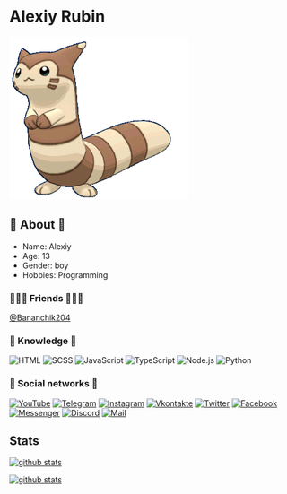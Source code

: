 # Alexiy Rubin

[![Furret](furret.gif)](https://youtu.be/ih9zBLDr_ro)

## 🙂 About 🙂

* Name: Alexiy
* Age: 13
* Gender: boy
* Hobbies: Programming

### 🧑‍🤝‍🧑 Friends 🧑‍🤝‍🧑

[@Bananchik204](https://github.com/Bananchik204)

### 📇 Knowledge 📇

![HTML](https://img.shields.io/badge/-HTML5-e05d3a?style=for-the-badge&logo=html5&logoColor=FFFFFF)
![SCSS](https://img.shields.io/badge/-SCSS-C76494?style=for-the-badge&logo=sass&logoColor=FFFFFF)
![JavaScript](https://img.shields.io/badge/-JavaScript-E9D54D?style=for-the-badge&logo=JavaScript&logoColor=FFFFFF)
![TypeScript](https://img.shields.io/badge/-TypeScript-4F7DB3?style=for-the-badge&logo=TypeScript&logoColor=FFFFFF)
![Node.js](https://img.shields.io/badge/-Node.js-7fbd42?style=for-the-badge&logo=Node.js&logoColor=FFFFFF)
![Python](https://img.shields.io/badge/-Python-E9D54D?style=for-the-badge&logo=Python&logoColor=FFFFFF)

### 📝 Social networks 📝

[![YouTube](https://img.shields.io/badge/-YouTube-FF5555?style=for-the-badge&logo=YouTube&logoColor=FFFFFF)](https://www.youtube.com/channel/UCkr6i6Gnv5ESl8532iLLwDw)
[![Telegram](https://img.shields.io/badge/-Telegram-27A0D9?style=for-the-badge&logo=Telegram&logoColor=FFFFFF)](https://t.me/AlexR650)
[![Instagram](https://img.shields.io/badge/-Instagram-CF53B4?style=for-the-badge&logo=Instagram&logoColor=FFFFFF)](https://www.instagram.com/zamur_mur)
[![Vkontakte](https://img.shields.io/badge/-Vkontakte-4F7DB3?style=for-the-badge&logo=Vk&logoColor=FFFFFF)](https://vk.com/rubin_alexey)
[![Twitter](https://img.shields.io/badge/-Twitter-1C9DEB?style=for-the-badge&logo=Twitter&logoColor=FFFFFF)](https://twitter.com/zamur650)
[![Facebook](https://img.shields.io/badge/-Facebook-1195F5?style=for-the-badge&logo=Facebook&logoColor=FFFFFF)](https://www.facebook.com/Zamur650)
[![Messenger](https://img.shields.io/badge/-Messenger-CF53B4?style=for-the-badge&logo=Messenger&logoColor=FFFFFF)](https://m.me/zamur650)
[![Discord](https://img.shields.io/badge/-Discord-6F84D2?style=for-the-badge&logo=Discord&logoColor=FFFFFF)](https://dsc.bio/zamur)
[![Mail](https://img.shields.io/badge/-Mail-FF5555?style=for-the-badge&logo=gmail&logoColor=FFFFFF)](mailto:alexiy.rybin@gmail.com)

## Stats

[![github stats](https://github-readme-stats.vercel.app/api?username=Zamur650&count_private=true&show_icons=true&hide_border=true&bg_color=00000000&title_color=00FF66&icon_color=00FF66&text_color=40bf73)](https://github.com/Zamur650)

[![github stats](https://github-readme-stats.vercel.app/api/top-langs?username=Zamur650&count_private=true&show_icons=true&hide_border=true&bg_color=00000000&title_color=00FF66&icon_color=00FF66&text_color=40bf73)](https://github.com/Zamur650)

